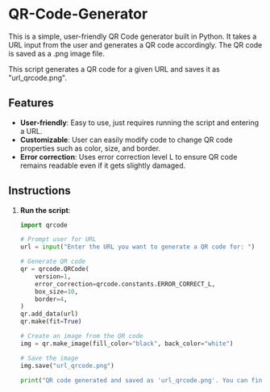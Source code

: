 # QR-Code-Generator
This is a simple, user-friendly QR Code generator built in Python. It takes a URL input from the user and generates a QR code accordingly. The QR code is saved as a .png image file.

This script generates a QR code for a given URL and saves it as "url_qrcode.png". 

## Features

- **User-friendly**: Easy to use, just requires running the script and entering a URL.
- **Customizable**: User can easily modify code to change QR code properties such as color, size, and border.
- **Error correction**: Uses error correction level L to ensure QR code remains readable even if it gets slightly damaged.

## Instructions

1. **Run the script**:
   ```python
   import qrcode

   # Prompt user for URL
   url = input("Enter the URL you want to generate a QR code for: ")

   # Generate QR code
   qr = qrcode.QRCode(
       version=1,
       error_correction=qrcode.constants.ERROR_CORRECT_L,
       box_size=10,
       border=4,
   )
   qr.add_data(url)
   qr.make(fit=True)

   # Create an image from the QR code
   img = qr.make_image(fill_color="black", back_color="white")

   # Save the image
   img.save("url_qrcode.png")

   print("QR code generated and saved as 'url_qrcode.png'. You can find it in the same directory as the script.")
